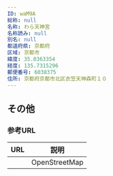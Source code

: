```yaml
---
ID: waM9A
総称: null
名称: わら天神宮
名称読み: null
別名: null
都道府県: 京都府
区域: 京都市
緯度: 35.0363354
経度: 135.7315296
郵便番号: 6038375
住所: 京都府京都市北区衣笠天神森町１０
---
```


## その他

### 参考URL

| URL | 説明          |
| --- | ------------- |
|     | OpenStreetMap |
